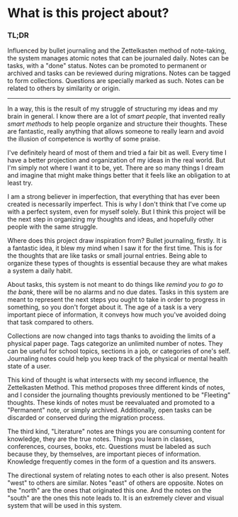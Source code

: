 # What is this project about?

### TL;DR

Influenced by bullet journaling and the Zettelkasten method of note-taking, the system manages atomic notes that can be journaled daily. Notes can be tasks, with a "done" status. Notes can be promoted to permanent or archived and tasks can be reviewed during migrations. Notes can be tagged to form collections. Questions are specially marked as such. Notes can be related to others by similarity or origin.

---

In a way, this is the result of my struggle of structuring my ideas and my brain in general. I know there are a lot of _smart people_, that invented really _smart methods_ to help people organize and structure their thoughts. These are fantastic, really anything that allows someone to really learn and avoid the illusion of competence is worthy of some praise.

I've definitely heard of most of them and tried a fair bit as well. Every time I have a better projection and organization of my ideas in the real world. But I'm simply not where I want it to be, yet. There are so many things I dream and imagine that might make things better that it feels like an obligation to at least try.

I am a strong believer in imperfection, that everything that has ever been created is necessarily imperfect. This is why I don't think that I've come up with a perfect system, even for myself solely. But I think this project will be the next step in organizing my thoughts and ideas, and hopefully other people with the same struggle.

Where does this project draw inspiration from? Bullet journaling, firstly. It is a fantastic idea, it blew my mind when I saw it for the first time. This is for the thoughts that are like tasks or small journal entries. Being able to organize these types of thoughts is essential because they are what makes a system a daily habit.

About tasks, this system is not meant to do things like _remind you to go to the bank_, there will be no alarms and no due dates. Tasks in this system are meant to represent the next steps you ought to take in order to progress in something, so you don't forget about it. The age of a task is a very important piece of information, it conveys how much you've avoided doing that task compared to others.

Collections are now changed into tags thanks to avoiding the limits of a physical paper page. Tags categorize an unlimited number of notes. They can be useful for school topics, sections in a job, or categories of one's self. Journaling notes could help you keep track of the physical or mental health state of a user.

This kind of thought is what intersects with my second influence, the Zettelkasten Method. This method proposes three different kinds of notes, and I consider the journaling thoughts previously mentioned to be "Fleeting" thoughts. These kinds of notes must be reevaluated and promoted to a "Permanent" note, or simply archived. Additionally, open tasks can be discarded or conserved during the migration process.

The third kind, "Literature" notes are things you are consuming content for knowledge, they are the true notes. Things you learn in classes, conferences, courses, books, etc. Questions must be labeled as such because they, by themselves, are important pieces of information. Knowledge frequently comes in the form of a question and its answers.

The directional system of relating notes to each other is also present. Notes "west" to others are similar. Notes "east" of others are opposite. Notes on the "north" are the ones that originated this one. And the notes on the "south" are the ones this note leads to. It is an extremely clever and visual system that will be used in this system.
